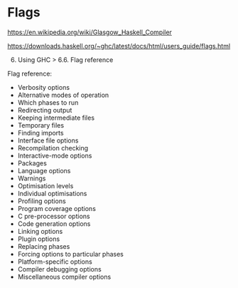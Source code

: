# Flags

https://en.wikipedia.org/wiki/Glasgow_Haskell_Compiler

https://downloads.haskell.org/~ghc/latest/docs/html/users_guide/flags.html

6. Using GHC > 6.6. Flag reference


Flag reference:
- Verbosity options
- Alternative modes of operation
- Which phases to run
- Redirecting output
- Keeping intermediate files
- Temporary files
- Finding imports
- Interface file options
- Recompilation checking
- Interactive-mode options
- Packages
- Language options
- Warnings
- Optimisation levels
- Individual optimisations
- Profiling options
- Program coverage options
- C pre-processor options
- Code generation options
- Linking options
- Plugin options
- Replacing phases
- Forcing options to particular phases
- Platform-specific options
- Compiler debugging options
- Miscellaneous compiler options
